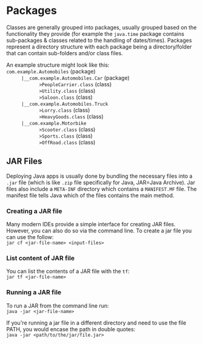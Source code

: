 # Packages
Classes are generally grouped into packages, usually grouped based on the functionality they provide (for example the `java.time` package contains sub-packages & classes related to the handling of dates/times). Packages represent a directory structure with each package being a directory/folder that can contain sub-folders and/or class files.

An example structure might look like this:
<br>`com.example.Automobiles` (package)
<br>&nbsp;&nbsp;&nbsp;&nbsp;&nbsp;&nbsp;&nbsp;&nbsp;&nbsp;&nbsp;`|__com.example.Automobiles.Car` (package)
<br>&nbsp;&nbsp;&nbsp;&nbsp;&nbsp;&nbsp;&nbsp;&nbsp;&nbsp;&nbsp;&nbsp;&nbsp;&nbsp;&nbsp;&nbsp;&nbsp;&nbsp;&nbsp;&nbsp;&nbsp;&nbsp;&nbsp;`>PeopleCarrier.class` (class)
<br>&nbsp;&nbsp;&nbsp;&nbsp;&nbsp;&nbsp;&nbsp;&nbsp;&nbsp;&nbsp;&nbsp;&nbsp;&nbsp;&nbsp;&nbsp;&nbsp;&nbsp;&nbsp;&nbsp;&nbsp;&nbsp;&nbsp;`>Utility.class` (class)
<br>&nbsp;&nbsp;&nbsp;&nbsp;&nbsp;&nbsp;&nbsp;&nbsp;&nbsp;&nbsp;&nbsp;&nbsp;&nbsp;&nbsp;&nbsp;&nbsp;&nbsp;&nbsp;&nbsp;&nbsp;&nbsp;&nbsp;`>Saloon.class` (class)
<br>&nbsp;&nbsp;&nbsp;&nbsp;&nbsp;&nbsp;&nbsp;&nbsp;&nbsp;&nbsp;`|__com.example.Automobiles.Truck`
<br>&nbsp;&nbsp;&nbsp;&nbsp;&nbsp;&nbsp;&nbsp;&nbsp;&nbsp;&nbsp;&nbsp;&nbsp;&nbsp;&nbsp;&nbsp;&nbsp;&nbsp;&nbsp;&nbsp;&nbsp;&nbsp;&nbsp;`>Lorry.class` (class)
<br>&nbsp;&nbsp;&nbsp;&nbsp;&nbsp;&nbsp;&nbsp;&nbsp;&nbsp;&nbsp;&nbsp;&nbsp;&nbsp;&nbsp;&nbsp;&nbsp;&nbsp;&nbsp;&nbsp;&nbsp;&nbsp;&nbsp;`>HeavyGoods.class` (class)
<br>&nbsp;&nbsp;&nbsp;&nbsp;&nbsp;&nbsp;&nbsp;&nbsp;&nbsp;&nbsp;`|__com.example.Motorbike`
<br>&nbsp;&nbsp;&nbsp;&nbsp;&nbsp;&nbsp;&nbsp;&nbsp;&nbsp;&nbsp;&nbsp;&nbsp;&nbsp;&nbsp;&nbsp;&nbsp;&nbsp;&nbsp;&nbsp;&nbsp;&nbsp;&nbsp;`>Scooter.class` (class)
<br>&nbsp;&nbsp;&nbsp;&nbsp;&nbsp;&nbsp;&nbsp;&nbsp;&nbsp;&nbsp;&nbsp;&nbsp;&nbsp;&nbsp;&nbsp;&nbsp;&nbsp;&nbsp;&nbsp;&nbsp;&nbsp;&nbsp;`>Sports.class` (class)
<br>&nbsp;&nbsp;&nbsp;&nbsp;&nbsp;&nbsp;&nbsp;&nbsp;&nbsp;&nbsp;&nbsp;&nbsp;&nbsp;&nbsp;&nbsp;&nbsp;&nbsp;&nbsp;&nbsp;&nbsp;&nbsp;&nbsp;`>OffRoad.class` (class)

## JAR Files
Deploying Java apps is usually done by bundling the necessary files into a `.jar` file (which is like `.zip` file specifically for Java, JAR=Java Archive). Jar files also include a `META-INF` directory which contains a `MANIFEST.MF` file. The manifest file tells Java which of the files contains the main method.

### Creating a JAR file
Many modern IDEs provide a simple interface for creating JAR files. However, you can also do so via the command line. To create a jar file you can use the follow:
<br>`jar cf <jar-file-name> <input-files>`

### List content of JAR file
You can list the contents of a JAR file with the `tf`:
<br>`jar tf <jar-file-name>`

### Running a JAR file
To run a JAR from the command line run:
<br>`java -jar <jar-file-name>`

If you're running a jar file in a different directory and need to use the file PATH, you would encase the path in double quotes:
<br>`java -jar <path/to/the/jar/file.jar>`


```Java

```
